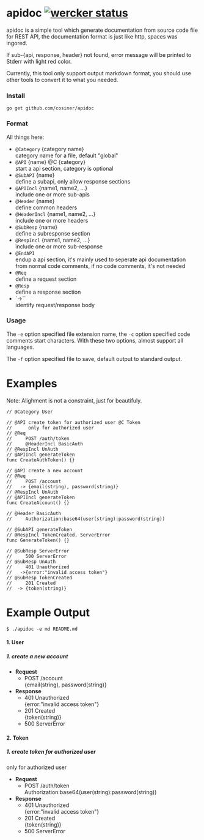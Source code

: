 # apidoc [![wercker status](https://app.wercker.com/status/0adb8589aef3c6eb84a15be7a3ad08e8/s "wercker status")](https://app.wercker.com/project/bykey/0adb8589aef3c6eb84a15be7a3ad08e8)
apidoc is a simple tool which generate documentation from source code file for REST API, the documentation format is just like http, spaces was ingored.

If sub-{api, response, header} not found, error message will be printed to Stderr with light red color.

Currently, this tool only support output markdown format, you should use other tools to convert it to what you needed.

### Install
`go get github.com/cosiner/apidoc`

### Format
All things here:
* `@Category` {category name}   
   category name for a file, default "global"
* `@API` {name} @C {category}  
  start a api section, category is optional
* `@SubAPI` {name}  
   define a subapi, only allow response sections
* `@APIIncl` {name1, name2, ...}    
   include one or more sub-apis
* `@Header` {name}  
    define common headers
* `@HeaderIncl` {name1, name2, ...}  
    include one or more headers
* `@SubResp` {name}     
   define a subresponse section
* `@RespIncl` {name1, name2, ...}    
   include one or more sub-response
* `@EndAPI`     
   endup a api section, it's mainly used to seperate api documentation from 
   normal code comments, if no code comments, it's not needed  
* `@Req`  
   define a request section
* `@Resp`  
   define a response section
* `->``  
   identify request/response body

### Usage
The `-e` option specified file extension name,
the `-c` option specified code comments start characters.
With these two options, almost support all languages.

The `-f` option specified file to save, default output to standard output.

# Examples
Note: Alighment is not a constraint, just for beautifuly.

```
// @Category User

// @API create token for authorized user @C Token
//      only for authorized user
// @Req
//     POST /auth/token
//     @HeaderIncl BasicAuth
// @RespIncl UnAuth
// @APIIncl generateToken
func CreateAuthToken() {}

// @API create a new account
// @Req
//     POST /account
//   -> {email(string), password(string)}
// @RespIncl UnAuth
// @APIIncl generateToken
func CreateAccount() {}

// @Header BasicAuth
//     Authorization:base64(user(string):password(string))

// @SubAPI generateToken
// @RespIncl TokenCreated, ServerError
func GenerateToken() {}

// @SubResp ServerError
//     500 ServerError
// @SubResp UnAuth
//     401 Unauthorized
//   ->{error:"invalid access token"}
// @SubResp TokenCreated
//     201 Created
//  -> {token(string)}
```

# Example Output
```Sh
$ ./apidoc -e md README.md
```


#### 1. User
##### 1. create a new account
* **Request**
    * POST /account  
      {email(string), password(string)}  
* **Response**
    * 401 Unauthorized  
      {error:"invalid access token"}  
    * 201 Created  
      {token(string)}  
    * 500 ServerError  

#### 2. Token
##### 1. create token for authorized user
only for authorized user  
* **Request**
    * POST /auth/token  
      Authorization:base64(user(string):password(string))  
* **Response**
    * 401 Unauthorized  
      {error:"invalid access token"}  
    * 201 Created  
      {token(string)}  
    * 500 ServerError  

